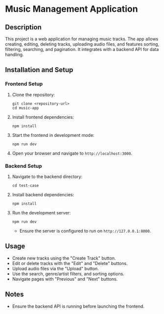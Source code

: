# Music Management Application

## Description
This project is a web application for managing music tracks. The app allows creating, editing, deleting tracks, uploading audio files, and features sorting, filtering, searching, and pagination. It integrates with a backend API for data handling.

## Installation and Setup

### Frontend Setup
1. Clone the repository:
   ```
   git clone <repository-url>
   cd music-app
   ```
2. Install frontend dependencies:
   ```
   npm install
   ```
3. Start the frontend in development mode:
   ```
   npm run dev
   ```
4. Open your browser and navigate to `http://localhost:3000`.

### Backend Setup
1. Navigate to the backend directory:
   ```
   cd test-case
   ```
2. Install backend dependencies:
   ```
   npm install
   ```
3. Run the development server:
   ```
   npm run dev
   ```
   - Ensure the server is configured to run on `http://127.0.0.1:8000`.

## Usage
- Create new tracks using the "Create Track" button.
- Edit or delete tracks with the "Edit" and "Delete" buttons.
- Upload audio files via the "Upload" button.
- Use the search, genre/artist filters, and sorting options.
- Navigate pages with "Previous" and "Next" buttons.

## Notes
- Ensure the backend API is running before launching the frontend.
